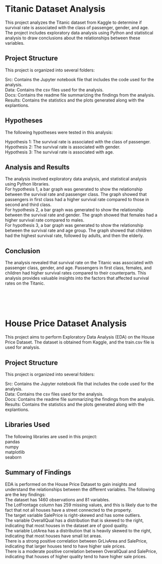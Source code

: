 # Titanic Dataset Analysis
This project analyzes the Titanic dataset from Kaggle to determine if survival rate is associated with the class of passenger, gender, and age. The project includes exploratory data analysis using Python and statistical analysis to draw conclusions about the relationships between these variables.

## Project Structure <br/>
This project is organized into several folders:

Src: Contains the Jupyter notebook file that includes the code used for the analysis.<br/>
Data: Contains the csv files used for the analysis.<br/>
Docs: Contains the readme file summarizing the findings from the analysis.<br/>
Results: Contains the statistics and the plots generated along with the explantions.<br/>

## Hypotheses <br/>
The following hypotheses were tested in this analysis:<br/>

Hypothesis 1: The survival rate is associated with the class of passenger.<br/>
Hypothesis 2: The survival rate is associated with gender.<br/>
Hypothesis 3: The survival rate is associated with age.<br/>

## Analysis and Results
The analysis involved exploratory data analysis, and statistical analysis using Python libraries. <br/>
For hypothesis 1, a bar graph was generated to show the relationship between the survival rate and passenger class. The graph showed that passengers in first class had a higher survival rate compared to those in second and third class.<br/>
For hypothesis 2, a bar graph was generated to show the relationship between the survival rate and gender. The graph showed that females had a higher survival rate compared to males.<br/>
For hypothesis 3, a bar graph was generated to show the relationship between the survival rate and age group. The graph showed that children had the highest survival rate, followed by adults, and then the elderly.<br/>

## Conclusion
The analysis revealed that survival rate on the Titanic was associated with passenger class, gender, and age. Passengers in first class, females, and children had higher survival rates compared to their counterparts. This analysis provides valuable insights into the factors that affected survival rates on the Titanic. <br/>
<br/>
<br/>
<br/>
<br/>

# House Price Dataset Analysis
This project aims to perform Exploratory Data Analysis (EDA) on the House Price Dataset. The dataset is obtained from Kaggle, and the train.csv file is used for analysis.

## Project Structure <br/>
This project is organized into several folders:

Src: Contains the Jupyter notebook file that includes the code used for the analysis.<br/>
Data: Contains the csv files used for the analysis.<br/>
Docs: Contains the readme file summarizing the findings from the analysis.<br/>
Results: Contains the statistics and the plots generated along with the explantions.<br/>

## Libraries Used <br/>
The following libraries are used in this project: <br/>
pandas<br/>
numpy<br/>
matplotlib<br/>
seaborn<br/>

## Summary of Findings
EDA is performed on the House Price Dataset to gain insights and understand the relationships between the different variables. The following are the key findings:<br/>
The dataset has 1460 observations and 81 variables.<br/>
The LotFrontage column has 259 missing values, and this is likely due to the fact that not all houses have a street connected to the property.<br/>
The target variable SalePrice is right-skewed and has some outliers.<br/>
The variable OverallQual has a distribution that is skewed to the right, indicating that most houses in the dataset are of good quality.<br/>
The variable LotArea has a distribution that is heavily skewed to the right, indicating that most houses have small lot areas.<br/>
There is a strong positive correlation between GrLivArea and SalePrice, indicating that larger houses tend to have higher sale prices.<br/>
There is a moderate positive correlation between OverallQual and SalePrice, indicating that houses of higher quality tend to have higher sale prices.<br/>
